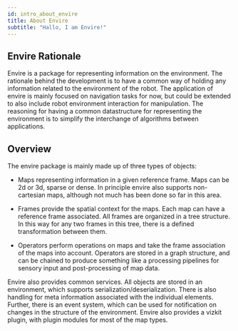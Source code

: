 ```yaml
---
id: intro_about_envire
title: About Envire
subtitle: "Hallo, I am Envire!"
---
```


## Envire Rationale

Envire is a package for representing information on the environment. The rationale behind the development is to have a common way of holding any information related to the environment of the robot. The application of envire is mainly focused on navigation tasks for now, but could be extended to also include robot environment interaction for manipulation. The reasoning for having a common datastructure for representing the environment is to simplify the interchange of algorithms between applications.

## Overview

The envire package is mainly made up of three types of objects:

* Maps representing information in a given reference frame. Maps can be 2d or 3d, sparse or dense. In principle envire also supports non-cartesian maps, although not much has been done so far in this area.

* Frames provide the spatial context for the maps. Each map can have a reference frame associated. All frames are organized in a tree structure. In this way for any two frames in this tree, there is a defined transformation between them.

* Operators perform operations on maps and take the frame association of the maps into account. Operators are stored in a graph structure, and can be chained to produce something like a processing pipelines for sensory input and post-processing of map data.


Envire also provides common services. All objects are stored in an environment, which supports serialization/deserialization. There is also handling for meta information associated with the individual elements. Further, there is an event system, which can be used for notification on changes in the structure of the environment. Envire also provides a vizkit plugin, with plugin modules for most of the map types.
